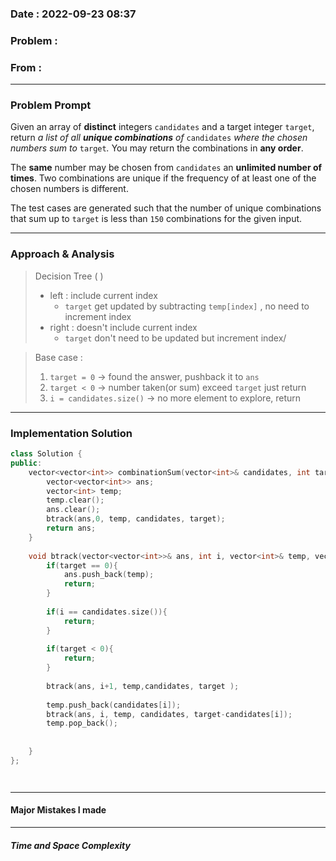### Date :  2022-09-23 08:37

### Problem : 


### From :

---
### Problem Prompt
Given an array of **distinct** integers `candidates` and a target integer `target`, return _a list of all **unique combinations** of_ `candidates` _where the chosen numbers sum to_ `target`_._ You may return the combinations in **any order**.

The **same** number may be chosen from `candidates` an **unlimited number of times**. Two combinations are unique if the frequency of at least one of the chosen numbers is different.

The test cases are generated such that the number of unique combinations that sum up to `target` is less than `150` combinations for the given input.


---
### Approach & Analysis
>Decision Tree ( )
> - left : include current index
> 	- `target` get updated by subtracting `temp[index]` , no need to increment index
> - right : doesn't include current index
> 	- `target` don't need to be updated but increment index/

>Base case : 
>	1. `target = 0`  -> found the answer, pushback it to `ans` 
>    2. `target < 0`  ->  number taken(or sum) exceed `target` just return
>	3.  `i = candidates.size()` -> no more element to explore, return

---
### Implementation Solution
```cpp
class Solution {
public:
    vector<vector<int>> combinationSum(vector<int>& candidates, int target) {
        vector<vector<int>> ans;
        vector<int> temp;
        temp.clear();
        ans.clear();
        btrack(ans,0, temp, candidates, target);
        return ans;
    }
    
    void btrack(vector<vector<int>>& ans, int i, vector<int>& temp, vector<int>& candidates, int target){
        if(target == 0){
            ans.push_back(temp);
            return;
        }
        
        if(i == candidates.size()){
            return;
        }
        
        if(target < 0){
            return;
        }
        
        btrack(ans, i+1, temp,candidates, target );
        
        temp.push_back(candidates[i]);
        btrack(ans, i, temp, candidates, target-candidates[i]);
        temp.pop_back();
        
        
    }
};




```
---
#### Major Mistakes I made



---
##### Time and Space Complexity


